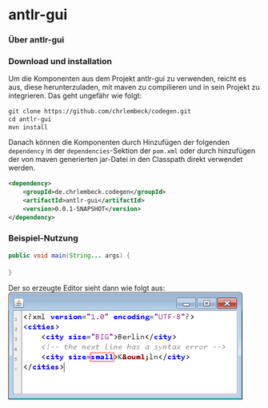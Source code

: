 # antlr-gui

### Über antlr-gui

### Download und installation

Um die Komponenten aus dem Projekt antlr-gui zu verwenden, reicht es aus, diese herunterzuladen, mit maven zu compilieren und in sein Projekt zu integrieren. Das geht ungefähr wie folgt:

```
git clone https://github.com/chrlembeck/codegen.git
cd antlr-gui
mvn install
```

Danach können die Komponenten durch Hinzufügen der folgenden `dependency` in der `dependencies`-Sektion der `pom.xml` oder durch hinzufügen der von maven generierten jar-Datei in den Classpath direkt verwendet werden.

```xml
<dependency>
    <groupId>de.chrlembeck.codegen</groupId>
    <artifactId>antlr-gui</artifactId>
    <version>0.0.1-SNAPSHOT</version>
</dependency>
```

### Beispiel-Nutzung 

```Java
public void main(String... args) {

}
```

Der so erzeugte Editor sieht dann wie folgt aus:
![Editor](docs/images/editor.png)